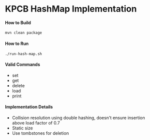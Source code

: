 # KPCB HashMap Implementation

#### How to Build
```text
mvn clean package
```

#### How to Run
```text
./run-hash-map.sh
```

#### Valid Commands
- set <key> <value>
- get <key>
- delete <key>
- load
- print

#### Implementation Details
- Collision resolution using double hashing, doesn't ensure insertion above load factor of 0.7
- Static size
- Use tombstones for deletion

